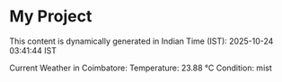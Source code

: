 # My Project

This content is dynamically generated in Indian Time (IST): 2025-10-24 03:41:44 IST


Current Weather in Coimbatore:
Temperature: 23.88 °C
Condition: mist
